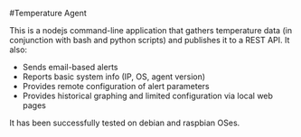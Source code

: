 #Temperature Agent

This is a nodejs command-line application that gathers temperature data (in conjunction with bash and python scripts) and publishes it to a REST API.  It also:

- Sends email-based alerts
- Reports basic system info (IP, OS, agent version)
- Provides remote configuration of alert parameters
- Provides historical graphing and limited configuration via local web pages

It has been successfully tested on debian and raspbian OSes.
